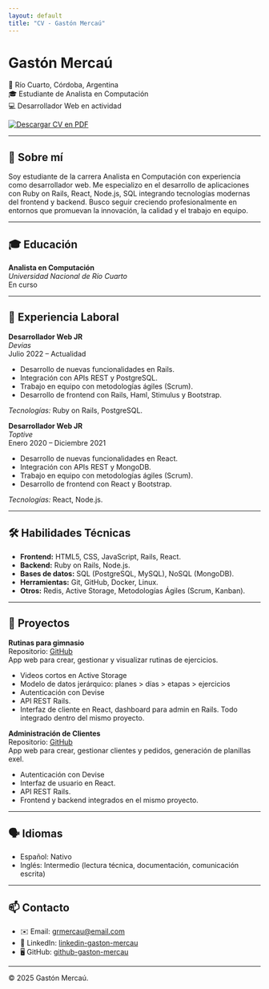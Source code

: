 ```yaml
---
layout: default
title: "CV - Gastón Mercaú"
---
```


# Gastón Mercaú

📍 Río Cuarto, Córdoba, Argentina  
🎓 Estudiante de Analista en Computación  
💻 Desarrollador Web en actividad  

[![Descargar CV en PDF](https://img.shields.io/badge/📄%20Descargar%20CV-PDF-blue)](assets/gaston-mercau-cv.pdf)

---

## 💬 Sobre mí

Soy estudiante de la carrera Analista en Computación con experiencia como desarrollador web. Me especializo en el desarrollo de aplicaciones con Ruby on Rails, React, Node.js, SQL integrando tecnologías modernas del frontend y backend. Busco seguir creciendo profesionalmente en entornos que promuevan la innovación, la calidad y el trabajo en equipo.

---

## 🎓 Educación

**Analista en Computación**  
*Universidad Nacional de Río Cuarto*  
En curso

---

## 💼 Experiencia Laboral

**Desarrollador Web JR**  
*Devias*  
Julio 2022 – Actualidad  
- Desarrollo de nuevas funcionalidades en Rails.  
- Integración con APIs REST y PostgreSQL.  
- Trabajo en equipo con metodologías ágiles (Scrum).
- Desarrollo de frontend con Rails, Haml, Stimulus y Bootstrap.

*Tecnologías:* Ruby on Rails, PostgreSQL.

**Desarrollador Web JR**  
*Toptive*  
Enero 2020 – Diciembre 2021  
- Desarrollo de nuevas funcionalidades en React.  
- Integración con APIs REST y MongoDB.  
- Trabajo en equipo con metodologías ágiles (Scrum).  
- Desarrollo de frontend con React y Bootstrap.

*Tecnologías:* React, Node.js.

---

## 🛠️ Habilidades Técnicas

- **Frontend:** HTML5, CSS, JavaScript, Rails, React.  
- **Backend:** Ruby on Rails, Node.js.  
- **Bases de datos:** SQL (PostgreSQL, MySQL), NoSQL (MongoDB).   
- **Herramientas:** Git, GitHub, Docker, Linux.  
- **Otros:** Redis, Active Storage, Metodologías Ágiles (Scrum, Kanban).

---

## 📂 Proyectos

**Rutinas para gimnasio**  
Repositorio: [GitHub](https://github.com/sebastianpanotto/panotto-fitness)  
App web para crear, gestionar y visualizar rutinas de ejercicios.  
- Videos cortos en Active Storage  
- Modelo de datos jerárquico: planes > días > etapas > ejercicios  
- Autenticación con Devise 
- API REST Rails.
- Interfaz de cliente en React, dashboard para admin en Rails. Todo integrado dentro del mismo proyecto. 

**Administración de Clientes**  
Repositorio: [GitHub](https://github.com/gmercau)  
App web para crear, gestionar clientes y pedidos, generación de planillas exel.
- Autenticación con Devise 
- Interfaz de usuario en React.
- API REST Rails.
- Frontend y backend integrados en el mismo proyecto.

---

## 🗣️ Idiomas

- Español: Nativo  
- Inglés: Intermedio (lectura técnica, documentación, comunicación escrita)

---

## 📫 Contacto

- ✉️ Email: [grmercau@email.com](mailto:grmercau@email.com)  
- 💼 LinkedIn: [linkedin-gaston-mercau](www.linkedin.com/in/gaston-mercau-724b2841)  
- 🖥️ GitHub: [github-gaston-mercau](https://github.com/gmercau)

---

© 2025 Gastón Mercaú.
